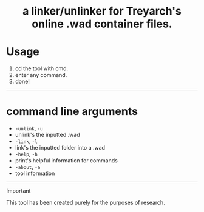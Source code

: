 
<h1 align="center">a linker/unlinker for Treyarch's online .wad container files.</h3>

# Usage
1) cd the tool with cmd.
2) enter any command.
3) done!

---

# command line arguments
- ```-unlink```, ```-u```
- unlink's the inputted .wad
- ```-link```, ```-l```
- link's the inputted folder into a .wad
- ```-help```, ```-h```
- print's helpful information for commands
- ```-about```, ```-a```
- tool information

---

> [!IMPORTANT]
> This tool has been created purely for the purposes of research.
> 
